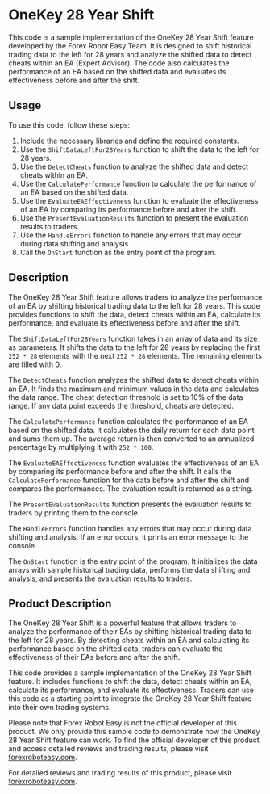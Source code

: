 # OneKey 28 Year Shift

This code is a sample implementation of the OneKey 28 Year Shift feature developed by the Forex Robot Easy Team. It is designed to shift historical trading data to the left for 28 years and analyze the shifted data to detect cheats within an EA (Expert Advisor). The code also calculates the performance of an EA based on the shifted data and evaluates its effectiveness before and after the shift.

## Usage

To use this code, follow these steps:

1. Include the necessary libraries and define the required constants.
2. Use the `ShiftDataLeftFor28Years` function to shift the data to the left for 28 years.
3. Use the `DetectCheats` function to analyze the shifted data and detect cheats within an EA.
4. Use the `CalculatePerformance` function to calculate the performance of an EA based on the shifted data.
5. Use the `EvaluateEAEffectiveness` function to evaluate the effectiveness of an EA by comparing its performance before and after the shift.
6. Use the `PresentEvaluationResults` function to present the evaluation results to traders.
7. Use the `HandleErrors` function to handle any errors that may occur during data shifting and analysis.
8. Call the `OnStart` function as the entry point of the program.

## Description

The OneKey 28 Year Shift feature allows traders to analyze the performance of an EA by shifting historical trading data to the left for 28 years. This code provides functions to shift the data, detect cheats within an EA, calculate its performance, and evaluate its effectiveness before and after the shift.

The `ShiftDataLeftFor28Years` function takes in an array of data and its size as parameters. It shifts the data to the left for 28 years by replacing the first `252 * 28` elements with the next `252 * 28` elements. The remaining elements are filled with 0.

The `DetectCheats` function analyzes the shifted data to detect cheats within an EA. It finds the maximum and minimum values in the data and calculates the data range. The cheat detection threshold is set to 10% of the data range. If any data point exceeds the threshold, cheats are detected.

The `CalculatePerformance` function calculates the performance of an EA based on the shifted data. It calculates the daily return for each data point and sums them up. The average return is then converted to an annualized percentage by multiplying it with `252 * 100`.

The `EvaluateEAEffectiveness` function evaluates the effectiveness of an EA by comparing its performance before and after the shift. It calls the `CalculatePerformance` function for the data before and after the shift and compares the performances. The evaluation result is returned as a string.

The `PresentEvaluationResults` function presents the evaluation results to traders by printing them to the console.

The `HandleErrors` function handles any errors that may occur during data shifting and analysis. If an error occurs, it prints an error message to the console.

The `OnStart` function is the entry point of the program. It initializes the data arrays with sample historical trading data, performs the data shifting and analysis, and presents the evaluation results to traders.

## Product Description

The OneKey 28 Year Shift is a powerful feature that allows traders to analyze the performance of their EAs by shifting historical trading data to the left for 28 years. By detecting cheats within an EA and calculating its performance based on the shifted data, traders can evaluate the effectiveness of their EAs before and after the shift.

This code provides a sample implementation of the OneKey 28 Year Shift feature. It includes functions to shift the data, detect cheats within an EA, calculate its performance, and evaluate its effectiveness. Traders can use this code as a starting point to integrate the OneKey 28 Year Shift feature into their own trading systems.

Please note that Forex Robot Easy is not the official developer of this product. We only provide this sample code to demonstrate how the OneKey 28 Year Shift feature can work. To find the official developer of this product and access detailed reviews and trading results, please visit [forexroboteasy.com](https://forexroboteasy.com/forex-robot-review/onekey-28-year-shift-review-detect-forex-ea-cheats/).

For detailed reviews and trading results of this product, please visit [forexroboteasy.com](https://forexroboteasy.com/forex-robot-review/onekey-28-year-shift-review-detect-forex-ea-cheats/).
